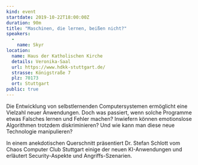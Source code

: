```yaml
---
kind: event
startdate: 2019-10-22T18:00:00Z
duration: 90m
title: "Maschinen, die lernen, beißen nicht?"
speakers:
  -
    name: Skyr
location:
  name: Haus der Katholischen Kirche
  details: Veronika-Saal
  url: https://www.hdkk-stuttgart.de/
  strasse: Königstraße 7
  plz: 70173
  ort: Stuttgart
public: true
---
```

Die Entwicklung von selbstlernenden Computersystemen ermöglicht eine
Vielzahl neuer Anwendungen. Doch was passiert, wenn solche Programme
etwas Falsches lernen und Fehler machen? Inwiefern können emotionslose
Algorithmen trotzdem diskriminieren? Und wie kann man diese neue
Technologie manipulieren?

In einem anekdotischen Querschnitt präsentiert Dr. Stefan Schlott vom
Chaos Computer Club Stuttgart einige der neuen KI-Anwendungen und
erläutert Security-Aspekte und Angriffs-Szenarien.
